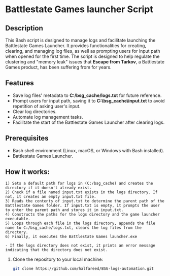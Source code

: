 # Battlestate Games launcher Script

## Description

This Bash script is designed to manage logs and facilitate launching the Battlestate Games Launcher. It provides functionalities for creating, clearing, and managing log files, as well as prompting users for input path when opened for the first time. The script is designed to help regulate the clustering and "memory leak" issues that **Escape from Tarkov**, a Battlestate Games product, has been suffering from for years.

## Features

- Save log files' metadata to **C:/bsg_cache/logs.txt** for future reference.
- Prompt users for input path, saving it to **C:\bsg_cache\input.txt** to avoid repetition of asking user's input.
- Clear log directories.
- Automate log management tasks.
- Facilitate the start of the Battlestate Games Launcher after clearing logs.

## Prerequisites

- Bash shell environment (Linux, macOS, or Windows with Bash installed).
- Battlestate Games Launcher.

## How it works:
    1) Sets a default path for logs in (C:/bsg_cache) and creates the directory if it doesn't already exist.
    2) Check if a file named input.txt exists in the logs directory. If not, it creates an empty input.txt file.
    3) Reads the contents of input.txt to determine the parent path of the Battlestate Games folder. If input.txt is empty, it prompts the user to enter the parent path and stores it in input.txt.
    4) Constructs the paths for the logs directory and the game launcher executable.
    5) Loops through each file in the logs directory, appends the file name to C:/bsg_cache/logs.txt, clears the log files from the directory.
    6) Finally, it executes the Battlestate Games launcher.exe

    - If the logs directory does not exist, it prints an error message indicating that the directory does not exist.
1. Clone the repository to your local machine:

   ```bash
   git clone https://github.com/halfareed/BSG-logs-automation.git
